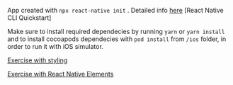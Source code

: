 App created with ``npx react-native init`` . Detailed info [here](https://reactnative.dev/docs/environment-setup) [React Native CLI Quickstart]

Make sure to install required dependecies by running ``yarn`` or ``yarn install`` and to install cocoapods dependecies with ``pod install`` from ``/ios`` folder, in order to run it with iOS simulator.


[Exercise with styling](https://github.com/alinsalaru/styling-and-rn-elements/tree/styling)


[Exercise with React Native Elements](https://github.com/alinsalaru/styling-and-rn-elements/tree/rn-elems)


